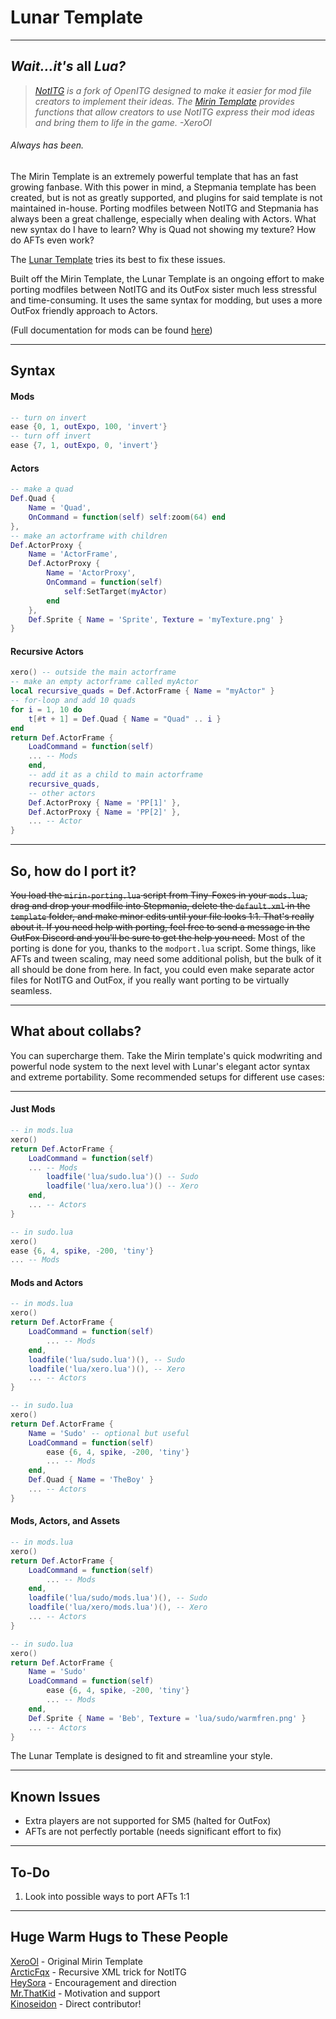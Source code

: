 #
# Lunar Template

---

## *Wait...it's* all *Lua?*
> *[NotITG](https://notitg.heysora.net) is a fork of OpenITG designed to make it easier for mod file creators to implement their ideas. The [Mirin Template](https://www.github.com/XeroOl/notitg-mirin) provides functions that allow creators to use NotITG express their mod ideas and bring them to life in the game. -XeroOl*
###### Always has been.

The Mirin Template is an extremely powerful template that has an fast growing fanbase. With this power in mind, a Stepmania template has been created, but is not as greatly supported, and plugins for said template is not maintained in-house. Porting modfiles between NotITG and Stepmania has always been a great challenge, especially when dealing with Actors. What new syntax do I have to learn? Why is Quad not showing my texture? How do AFTs even work?

The [Lunar Template](https://github.com/sudospective/lunar-template) tries its best to fix these issues.

Built off the Mirin Template, the Lunar Template is an ongoing effort to make porting modfiles between NotITG and its OutFox sister much less stressful and time-consuming. It uses the same syntax for modding, but uses a more OutFox friendly approach to Actors.

(Full documentation for mods can be found [here](https://xerool.github.io/notitg-mirin))

---

## Syntax
#### Mods
```lua
-- turn on invert
ease {0, 1, outExpo, 100, 'invert'}
-- turn off invert
ease {7, 1, outExpo, 0, 'invert'}
```

#### Actors
```lua
-- make a quad
Def.Quad {
    Name = 'Quad',
    OnCommand = function(self) self:zoom(64) end
},
-- make an actorframe with children
Def.ActorProxy {
    Name = 'ActorFrame',
    Def.ActorProxy {
        Name = 'ActorProxy',
        OnCommand = function(self)
            self:SetTarget(myActor)
        end
    },
    Def.Sprite { Name = 'Sprite', Texture = 'myTexture.png' }
}
```

#### Recursive Actors
```lua
xero() -- outside the main actorframe
-- make an empty actorframe called myActor
local recursive_quads = Def.ActorFrame { Name = "myActor" }
-- for-loop and add 10 quads
for i = 1, 10 do
    t[#t + 1] = Def.Quad { Name = "Quad" .. i }
end
return Def.ActorFrame {
    LoadCommand = function(self)
    ... -- Mods
    end,
    -- add it as a child to main actorframe
    recursive_quads,
    -- other actors
    Def.ActorProxy { Name = 'PP[1]' },
    Def.ActorProxy { Name = 'PP[2]' },
    ... -- Actor
}
```

---

## So, how do I port it?
~~You load the `mirin-porting.lua` script from Tiny-Foxes in your `mods.lua`, drag and drop your modfile into Stepmania, delete the `default.xml` in the `template` folder, and make minor edits until your file looks 1:1. That's really about it. If you need help with porting, feel free to send a message in the OutFox Discord and you'll be sure to get the help you need.~~ Most of the porting is done for you, thanks to the `modport.lua` script. Some things, like AFTs and tween scaling, may need some additional polish, but the bulk of it all should be done from here. In fact, you could even make separate actor files for NotITG and OutFox, if you really want porting to be virtually seamless.

---

## What about collabs?
You can supercharge them. Take the Mirin template's quick modwriting and powerful node system to the next level with Lunar's elegant actor syntax and extreme portability.
Some recommended setups for different use cases:

---
#### Just Mods
```lua
-- in mods.lua
xero()
return Def.ActorFrame {
    LoadCommand = function(self)
    ... -- Mods
        loadfile('lua/sudo.lua')() -- Sudo
        loadfile('lua/xero.lua')() -- Xero
    end,
    ... -- Actors
}

-- in sudo.lua
xero()
ease {6, 4, spike, -200, 'tiny'}
... -- Mods
```
#### Mods and Actors
```lua
-- in mods.lua
xero()
return Def.ActorFrame {
    LoadCommand = function(self)
        ... -- Mods
    end,
    loadfile('lua/sudo.lua')(), -- Sudo
    loadfile('lua/xero.lua')(), -- Xero
    ... -- Actors
}

-- in sudo.lua
xero()
return Def.ActorFrame {
    Name = 'Sudo' -- optional but useful
    LoadCommand = function(self)
        ease {6, 4, spike, -200, 'tiny'}
        ... -- Mods
    end,
    Def.Quad { Name = 'TheBoy' }
    ... -- Actors
}
```
#### Mods, Actors, and Assets
```lua
-- in mods.lua
xero()
return Def.ActorFrame {
    LoadCommand = function(self)
        ... -- Mods
    end,
    loadfile('lua/sudo/mods.lua')(), -- Sudo
    loadfile('lua/xero/mods.lua')(), -- Xero
    ... -- Actors
}

-- in sudo.lua
xero()
return Def.ActorFrame {
    Name = 'Sudo'
    LoadCommand = function(self)
        ease {6, 4, spike, -200, 'tiny'}
        ... -- Mods
    end,
    Def.Sprite { Name = 'Beb', Texture = 'lua/sudo/warmfren.png' }
    ... -- Actors
}
```
The Lunar Template is designed to fit and streamline your style.

---

## Known Issues
- Extra players are not supported for SM5 (halted for OutFox)
- AFTs are not perfectly portable (needs significant effort to fix)

---

## To-Do
1. Look into possible ways to port AFTs 1:1

---
## Huge Warm Hugs to These People
[XeroOl](https://github.com/xerool) - Original Mirin Template  
[ArcticFqx](https://github.com/arcticfqx) - Recursive XML trick for NotITG  
[HeySora](https://github.com/heysora) - Encouragement and direction  
[Mr.ThatKid](https://github.com/mrthatkid) - Motivation and support  
[Kinoseidon](https://github.com/kinoseidon) - Direct contributor!  
